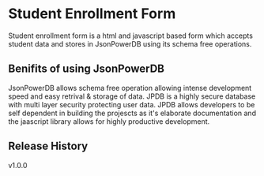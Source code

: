 
# Student Enrollment Form

Student enrollment form is a html and javascript based form which accepts student data and stores in JsonPowerDB using its schema free operations.

## Benifits of using JsonPowerDB

JsonPowerDB allows schema free operation allowing intense development speed and easy retrival & storage of data. JPDB is a highly secure database with multi layer security protecting user data. JPDB allows developers to be self dependent in building the projescts as it's elaborate documentation and the jaascript library allows for highly productive development.

## Release History

v1.0.0 

